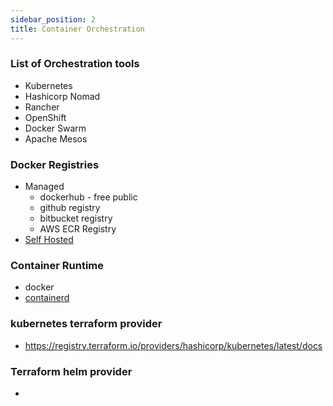 ```yaml
---
sidebar_position: 2
title: Container Orchestration
---
```


### List of Orchestration tools
- Kubernetes
- Hashicorp Nomad
- Rancher
- OpenShift
- Docker Swarm
- Apache Mesos

### Docker Registries

- Managed
  - dockerhub - free public
  - github registry
  - bitbucket registry
  - AWS ECR Registry
- [Self Hosted](https://docs.docker.com/registry/)

### Container Runtime

- docker
- [containerd](https://containerd.io/)

### kubernetes terraform provider

- https://registry.terraform.io/providers/hashicorp/kubernetes/latest/docs

### Terraform helm provider

- 
